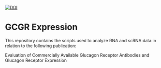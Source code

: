[![DOI](https://zenodo.org/badge/433384247.svg)](https://zenodo.org/badge/latestdoi/433384247)

# GCGR Expression
This repository contains the scripts used to analyze RNA and scRNA data in relation to the following publication:

Evaluation of Commercially Available Glucagon Receptor Antibodies and Glucagon Receptor Expression
